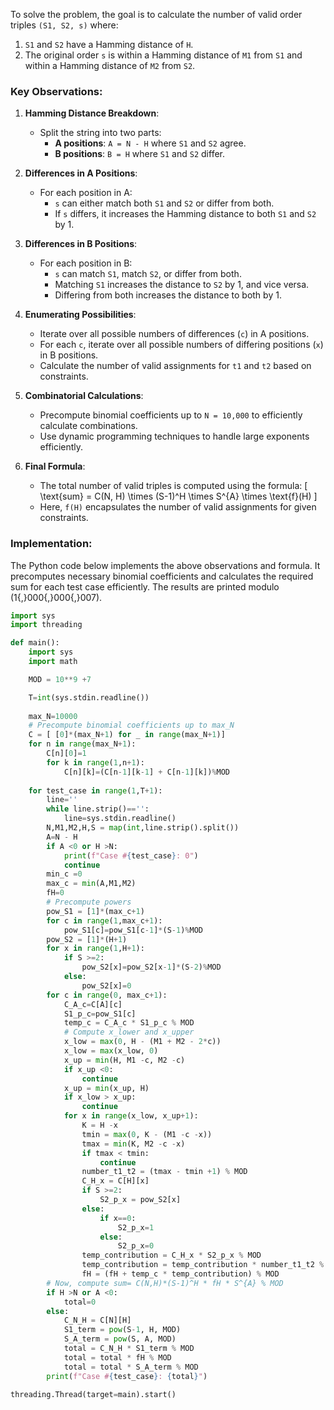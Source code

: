 To solve the problem, the goal is to calculate the number of valid order triples `(S1, S2, s)` where:

1. `S1` and `S2` have a Hamming distance of `H`.
2. The original order `s` is within a Hamming distance of `M1` from `S1` and within a Hamming distance of `M2` from `S2`.

### Key Observations:

1. **Hamming Distance Breakdown**:
   - Split the string into two parts:
     - **A positions**: `A = N - H` where `S1` and `S2` agree.
     - **B positions**: `B = H` where `S1` and `S2` differ.
   
2. **Differences in A Positions**:
   - For each position in A:
     - `s` can either match both `S1` and `S2` or differ from both.
     - If `s` differs, it increases the Hamming distance to both `S1` and `S2` by 1.

3. **Differences in B Positions**:
   - For each position in B:
     - `s` can match `S1`, match `S2`, or differ from both.
     - Matching `S1` increases the distance to `S2` by 1, and vice versa.
     - Differing from both increases the distance to both by 1.

4. **Enumerating Possibilities**:
   - Iterate over all possible numbers of differences (`c`) in A positions.
   - For each `c`, iterate over all possible numbers of differing positions (`x`) in B positions.
   - Calculate the number of valid assignments for `t1` and `t2` based on constraints.

5. **Combinatorial Calculations**:
   - Precompute binomial coefficients up to `N = 10,000` to efficiently calculate combinations.
   - Use dynamic programming techniques to handle large exponents efficiently.

6. **Final Formula**:
   - The total number of valid triples is computed using the formula:
     \[
     \text{sum} = C(N, H) \times (S-1)^H \times S^{A} \times \text{f}(H)
     \]
   - Here, `f(H)` encapsulates the number of valid assignments for given constraints.

### Implementation:

The Python code below implements the above observations and formula. It precomputes necessary binomial coefficients and calculates the required sum for each test case efficiently. The results are printed modulo \(1{,}000{,}000{,}007\).

```python
import sys
import threading

def main():
    import sys
    import math

    MOD = 10**9 +7

    T=int(sys.stdin.readline())
    
    max_N=10000
    # Precompute binomial coefficients up to max_N
    C = [ [0]*(max_N+1) for _ in range(max_N+1)]
    for n in range(max_N+1):
        C[n][0]=1
        for k in range(1,n+1):
            C[n][k]=(C[n-1][k-1] + C[n-1][k])%MOD
    
    for test_case in range(1,T+1):
        line=''
        while line.strip()=='':
            line=sys.stdin.readline()
        N,M1,M2,H,S = map(int,line.strip().split())
        A=N - H
        if A <0 or H >N:
            print(f"Case #{test_case}: 0")
            continue
        min_c =0
        max_c = min(A,M1,M2)
        fH=0
        # Precompute powers
        pow_S1 = [1]*(max_c+1)
        for c in range(1,max_c+1):
            pow_S1[c]=pow_S1[c-1]*(S-1)%MOD
        pow_S2 = [1]*(H+1)
        for x in range(1,H+1):
            if S >=2:
                pow_S2[x]=pow_S2[x-1]*(S-2)%MOD
            else:
                pow_S2[x]=0
        for c in range(0, max_c+1):
            C_A_c=C[A][c]
            S1_p_c=pow_S1[c]
            temp_c = C_A_c * S1_p_c % MOD
            # Compute x_lower and x_upper
            x_low = max(0, H - (M1 + M2 - 2*c))
            x_low = max(x_low, 0)
            x_up = min(H, M1 -c, M2 -c)
            if x_up <0:
                continue
            x_up = min(x_up, H)
            if x_low > x_up:
                continue
            for x in range(x_low, x_up+1):
                K = H -x
                tmin = max(0, K - (M1 -c -x))
                tmax = min(K, M2 -c -x)
                if tmax < tmin:
                    continue
                number_t1_t2 = (tmax - tmin +1) % MOD
                C_H_x = C[H][x]
                if S >=2:
                    S2_p_x = pow_S2[x]
                else:
                    if x==0:
                        S2_p_x=1
                    else:
                        S2_p_x=0
                temp_contribution = C_H_x * S2_p_x % MOD
                temp_contribution = temp_contribution * number_t1_t2 % MOD
                fH = (fH + temp_c * temp_contribution) % MOD
        # Now, compute sum= C(N,H)*(S-1)^H * fH * S^{A} % MOD
        if H >N or A <0:
            total=0
        else:
            C_N_H = C[N][H]
            S1_term = pow(S-1, H, MOD)
            S_A_term = pow(S, A, MOD)
            total = C_N_H * S1_term % MOD
            total = total * fH % MOD
            total = total * S_A_term % MOD
        print(f"Case #{test_case}: {total}")

threading.Thread(target=main).start()
```